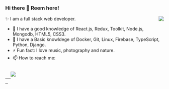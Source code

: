 ### Hi there 👋 Reem here!

✨ I am a full stack web developer.
<img src="https://c.tenor.com/-Fbyl7vqHiYAAAAj/goma-cat.gif" align='right'/>
- 🌱 I have a good knowledge of React.js, Redux, Toolkit, Node.js, Mongodb, HTML5, CSS3.
- 🤔 I have a Basic knowldege of Docker, Git, Linux, Firebase, TypeScript, Python, Django.
- ⚡ Fun fact: I love music, photography and nature.
- 📫 How to reach me: 
<pre>
 <a href="https://www.linkedin.com/in/reem-elbakry/" target="_blank">
  <img src=https://img.shields.io/badge/linkedin-%2300acee.svg?color=405DE6&style=for-the-badge&logo=linkedin&logoColor=white style="margin-bottom: 5px;"/>
 </a>
</pre>


